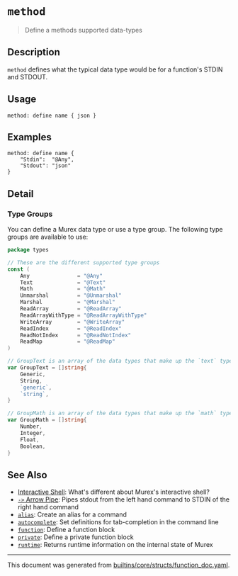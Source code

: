 # `method`

> Define a methods supported data-types

## Description

`method` defines what the typical data type would be for a function's STDIN
and STDOUT.

## Usage

```
method: define name { json }
```

## Examples

```
method: define name {
    "Stdin":  "@Any",
    "Stdout": "json"
}
```

## Detail

### Type Groups

You can define a Murex data type or use a type group. The following type
groups are available to use:

```go
package types

// These are the different supported type groups
const (
	Any               = "@Any"
	Text              = "@Text"
	Math              = "@Math"
	Unmarshal         = "@Unmarshal"
	Marshal           = "@Marshal"
	ReadArray         = "@ReadArray"
	ReadArrayWithType = "@ReadArrayWithType"
	WriteArray        = "@WriteArray"
	ReadIndex         = "@ReadIndex"
	ReadNotIndex      = "@ReadNotIndex"
	ReadMap           = "@ReadMap"
)

// GroupText is an array of the data types that make up the `text` type
var GroupText = []string{
	Generic,
	String,
	`generic`,
	`string`,
}

// GroupMath is an array of the data types that make up the `math` type
var GroupMath = []string{
	Number,
	Integer,
	Float,
	Boolean,
}
```

## See Also

* [Interactive Shell](../user-guide/interactive-shell.md):
  What's different about Murex's interactive shell?
* [`->` Arrow Pipe](../parser/pipe-arrow.md):
  Pipes stdout from the left hand command to STDIN of the right hand command
* [`alias`](../commands/alias.md):
  Create an alias for a command
* [`autocomplete`](../commands/autocomplete.md):
  Set definitions for tab-completion in the command line
* [`function`](../commands/function.md):
  Define a function block
* [`private`](../commands/private.md):
  Define a private function block
* [`runtime`](../commands/runtime.md):
  Returns runtime information on the internal state of Murex

<hr/>

This document was generated from [builtins/core/structs/function_doc.yaml](https://github.com/lmorg/murex/blob/master/builtins/core/structs/function_doc.yaml).
